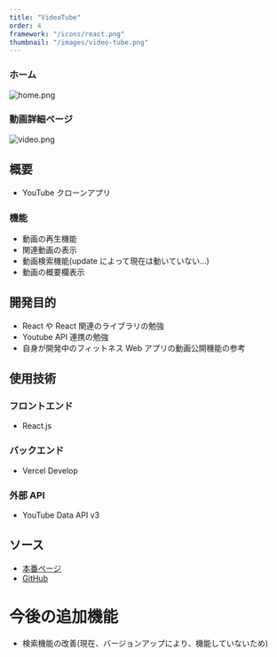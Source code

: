 ```yaml
---
title: "VideoTube"
order: 4
framework: "/icons/react.png"
thumbnail: "/images/video-tube.png"
---
```


### ホーム

![home.png](/images/video-tube/home.png)

### 動画詳細ページ

![video.png](/images/video-tube/video.png)

## 概要

- YouTube クローンアプリ

### 機能

- 動画の再生機能
- 関連動画の表示
- 動画検索機能(update によって現在は動いていない…)
- 動画の概要欄表示

## 開発目的

- React や React 関連のライブラリの勉強
- Youtube API 連携の勉強
- 自身が開発中のフィットネス Web アプリの動画公開機能の参考

## 使用技術

### フロントエンド

- React.js

### バックエンド

- Vercel Develop

### 外部 API

- YouTube Data API v3

## ソース

- [本番ページ](https://video-tube-beryl.vercel.app/)
- [GitHub](https://github.com/kaity-kaity/videoTube)

# 今後の追加機能

- 検索機能の改善(現在、バージョンアップにより、機能していないため)
